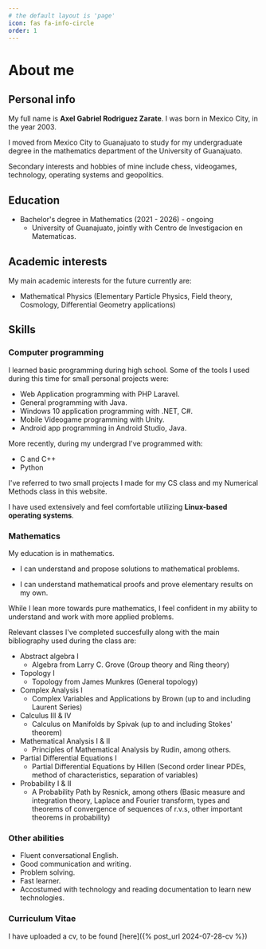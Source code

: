 ```yaml
---
# the default layout is 'page'
icon: fas fa-info-circle
order: 1
---
```


# About me

## Personal info
My full name is **Axel Gabriel Rodriguez Zarate**. I was born in Mexico City, in the year 2003.

I moved from Mexico City to Guanajuato to study for my undergraduate degree in the mathematics department of the University of Guanajuato.

Secondary interests and hobbies of mine include chess, videogames, technology, operating systems and geopolitics.

## Education

* Bachelor's degree in Mathematics (2021 - 2026) - ongoing
  * University of Guanajuato, jointly with Centro de Investigacion en Matematicas.

## Academic interests

My main academic interests for the future currently are:
* Mathematical Physics (Elementary Particle Physics, Field theory, Cosmology, Differential Geometry applications)

## Skills
### Computer programming

I learned basic programming during high school. Some of the tools I used during this time for small personal projects were:

* Web Application programming with PHP Laravel.
* General programming with Java.
* Windows 10 application programming with .NET, C#.
* Mobile Videogame programming with Unity.
* Android app programming in Android Studio, Java.

More recently, during my undergrad I've programmed with:
* C and C++
* Python

I've referred to two small projects I made for my CS class and my Numerical Methods class in this website.

I have used extensively and feel comfortable utilizing  **Linux-based operating systems**.

### Mathematics

My education is in mathematics. 

* I can understand and propose solutions to mathematical problems.

* I can understand mathematical proofs and prove elementary results on my own.

While I lean more towards pure mathematics, I feel confident in my ability to understand and work with more applied problems.

Relevant classes I've completed succesfully along with the main bibliography used during the class are:
* Abstract algebra I
	*  Algebra from Larry C. Grove (Group theory and Ring theory)
* Topology I 
	* Topology from James Munkres (General topology)
* Complex Analysis I
	* Complex Variables and Applications by Brown (up to and including Laurent Series)
* Calculus III & IV
	* Calculus on Manifolds by Spivak (up to and including Stokes' theorem)
* Mathematical Analysis I & II
	* Principles of Mathematical Analysis by Rudin, among others.
* Partial Differential Equations I
	* Partial Differential Equations by Hillen (Second order linear PDEs, method of characteristics, separation of variables)
* Probability I & II
	* A Probability Path by Resnick, among others (Basic measure and integration theory, Laplace and Fourier transform, types and theorems of convergence of sequences of r.v.s, other important theorems in probability)


### Other abilities

* Fluent conversational English.
* Good communication and writing.
* Problem solving.
* Fast learner.
* Accostumed with technology and reading documentation to learn new technologies.

### Curriculum Vitae

I have uploaded a cv, to be found [here]({% post_url 2024-07-28-cv %})
